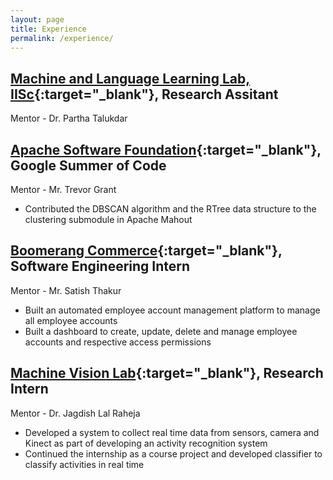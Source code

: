```yaml
---
layout: page
title: Experience
permalink: /experience/
---
```


## [Machine and Language Learning Lab, IISc]{:target="_blank"}, Research Assitant
Mentor - Dr. Partha Talukdar
<!-- - Design and Construction of Domain Specific Knowledge Graphs
 -->
## [Apache Software Foundation]{:target="_blank"}, Google Summer of Code
Mentor - Mr. Trevor Grant

- Contributed the DBSCAN algorithm and the RTree data structure to the clustering submodule in Apache Mahout

## [Boomerang Commerce]{:target="_blank"}, Software Engineering Intern
Mentor - Mr. Satish Thakur

- Built an automated employee account management platform to manage all employee accounts
- Built a dashboard to create, update, delete and manage employee accounts and respective access permissions

## [Machine Vision Lab]{:target="_blank"}, Research Intern
Mentor - Dr. Jagdish Lal Raheja

- Developed a system to collect real time data from sensors, camera and Kinect as part of developing an activity recognition system
- Continued the internship as a course project and developed classifier to classify activities in real time

[Boomerang Commerce]: https://www.boomerangcommerce.com/
[Machine and Language Learning Lab, IISc]: https://malllabiisc.github.io/
[Apache Software Foundation]: https://www.apache.org/
[Machine Vision Lab]: http://www.ceeri.res.in/profiles/j-l-raheja/
